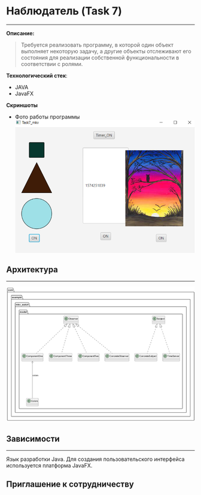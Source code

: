 [1]:file_image/work.jpg
[2]:file_image/class.jpg

# Наблюдатель (Task 7)

---
**Описание:**

> Требуется реализовать программу, в которой один объект выполняет некоторую задачу, 
> а другие объекты отслеживают его состояния для реализации собственной функциональности
> в соответствии с ролями.

**Технологический стек**:
* JAVA
* JavaFX

**Скриншоты**
* Фото работы программы
![ФОТО][1]

## Архитектура

---
![ФОТО][2]

## Зависимости

---
Язык разработки Java.
Для создания пользовательского интерфейса используется платформа JavaFX.

## Приглашение к сотрудничеству